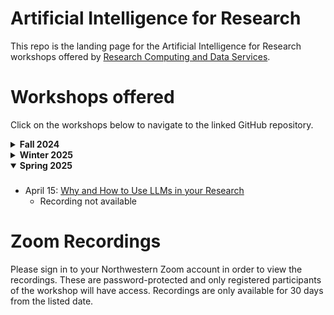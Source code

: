 # Artificial Intelligence for Research

This repo is the landing page for the Artificial Intelligence for Research workshops offered by [Research Computing and Data Services](https://www.it.northwestern.edu/departments/it-services-support/research/).

# Workshops offered

Click on the workshops below to navigate to the linked GitHub repository.

<details>
  <summary><b>Fall 2024</b></summary>

  ###
  * October 8: [Writing Effective Prompts for Coding With LLMs](https://github.com/nuitrcs/promptEngineering)
      * Recording [here](https://northwestern.zoom.us/rec/share/W4mGW4wWgt2biBYJ90iN3K8ol6imdXBGEejFxh3rqyFiR8wlZTvUUu-Y1Tu4okag.fEHtMp9Q3ZOTwT4c)
  * November 12: [How to Choose your LLM](https://github.com/nuitrcs/artificial_intelligence_for_research/blob/main/How%20to%20Choose%20Your%20LLM.pptx)
      * Recording [here](https://northwestern.zoom.us/rec/share/rAc-5MnK9UiWDJn-tH4ORxOWez51RSdsTfMOQDSvf02sKdBhYbLx85gVcJPI5lnd.zU-dUZ-_7QeUka-c)

</details>

<details>
  <summary><b>Winter 2025</b></summary>

  ###
  * January 21: [GitHub Copilot for Coding Productivity](https://github.com/nuitrcs/github_copilot_workshop)
      * Recording [here](https://northwestern.zoom.us/rec/share/ORh2E52tIGrTlr8j1rHM824G6hnroFKSYRXg1xG1tu6QvrgbROg1CxjmtA0utWgK.N4caotVwxVA_r5rs)
  * February 11: [Extract Information From Text With LLMs](https://github.com/nuitrcs/info_extraction_llm_workshop)
      * Recording [here](https://northwestern.zoom.us/rec/share/e8s9MDJws348ZRhq_XSu7LsmznbVqVjcYw5eKCYEpVewG2JZXaKVTiHsAZidkIw_.8dhIZjolQJfOM1tW)

</details>

<details open>
  <summary><b>Spring 2025</b></summary>

  ###
  * April 15: [Why and How to Use LLMs in your Research](https://github.com/nuitrcs/CoDEx-Choose-Your-LLM)
      * Recording not available

</details>

# Zoom Recordings

Please sign in to your Northwestern Zoom account in order to view the recordings. These are password-protected and only registered participants of the workshop will have access. Recordings are only available for 30 days from the listed date.
